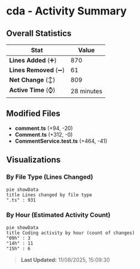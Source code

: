 # cda - Activity Summary 

## Overall Statistics

| Stat                   | Value                                                             |
| ---------------------- | ----------------------------------------------------------------- |
| **Lines Added** (➕)   | 870                                          |
| **Lines Removed** (➖) | 61                                        |
| **Net Change** (↕)    | 809                |
| **Active Time** (⌚)   | 28 minutes |


## Modified Files
- **comment.ts** (+94, -20)
- **Comment.ts** (+312, -0)
- **CommentService.test.ts** (+464, -41)

## Visualizations

### By File Type (Lines Changed)

```mermaid
pie showData
title Lines changed by file type
".ts" : 931
```

### By Hour (Estimated Activity Count)

```mermaid
pie showData
title Coding activity by hour (count of changes)
"09h" : 3
"14h" : 11
"15h" : 6
```


> **Last Updated:** 11/08/2025, 15:09:30